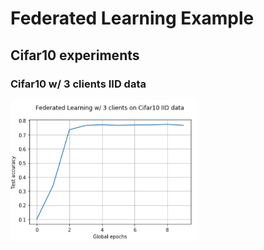 # Federated Learning Example

## Cifar10 experiments

### Cifar10 w/ 3 clients IID data

<img src="art/fl_3_clients_accuracy.png" width="300">
